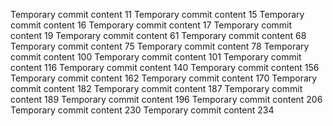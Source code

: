 Temporary commit content 11
Temporary commit content 15
Temporary commit content 16
Temporary commit content 17
Temporary commit content 19
Temporary commit content 61
Temporary commit content 68
Temporary commit content 75
Temporary commit content 78
Temporary commit content 100
Temporary commit content 101
Temporary commit content 116
Temporary commit content 140
Temporary commit content 156
Temporary commit content 162
Temporary commit content 170
Temporary commit content 182
Temporary commit content 187
Temporary commit content 189
Temporary commit content 196
Temporary commit content 206
Temporary commit content 230
Temporary commit content 234

